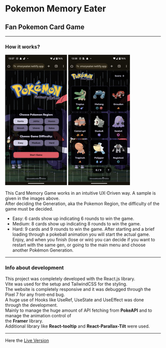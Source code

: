 # Pokemon Memory Eater
## Fan Pokemon Card Game

___

### How it works?
<div float="center">
  <img src="pixel1.jpg" alt="home Page of the Game" width="200" height="420">
<img src="pixel2.jpg" alt="home Page of the Game" width="200" height="420">
</div>


This Card Memory Game works in an intuitive UX-Driven way. A sample is given in the images above.  
After deciding the Generation, aka the Pokemon Region, the difficulty of the game must be decided.  
- Easy: 6 cards show up indicating 6 rounds to win the game.
- Medium: 8 cards show up indicating 8 rounds to win the game.
- Hard: 9 cards and 9 rounds to win the game.
After starting and a brief loading through a pokeball animation you will start the actual game.
Enjoy, and when you finish (lose or win) you can decide if you want to restart with the same gen,
or going to the main menu and choose another Pokémon Generation.

___

### Info about development 
This project was completely developed with the React.js library.  
Vite was used for the setup and TailwindCSS for the styling.  
The website is completely responsive and it was debugged through the Pixel 7 for any front-end bug.  
A huge use of Hooks like UseRef, UseState and UseEffect was done through the development.  
Mainly to manage the huge amount of API fetching from **PokeAPI** and to manage the animation control of  
the **Framer** library.  
Additional library like **React-tooltip** and **React-Parallax-Tilt** were used.

___

Here the [Live Version](https://pokemonmemoryeater.netlify.app/)
